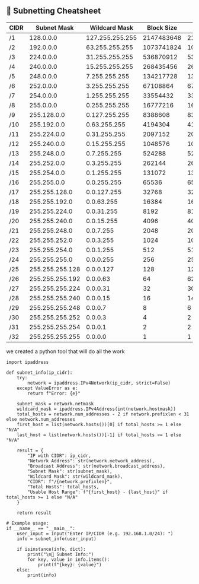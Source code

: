 ## 🧠 Subnetting Cheatsheet

| CIDR | Subnet Mask     | Wildcard Mask   | Block Size | Hosts      |
| ---- | --------------- | --------------- | ---------- | ---------- |
| /1   | 128.0.0.0       | 127.255.255.255 | 2147483648 | 2147483646 |
| /2   | 192.0.0.0       | 63.255.255.255  | 1073741824 | 1073741822 |
| /3   | 224.0.0.0       | 31.255.255.255  | 536870912  | 536870910  |
| /4   | 240.0.0.0       | 15.255.255.255  | 268435456  | 268435454  |
| /5   | 248.0.0.0       | 7.255.255.255   | 134217728  | 134217726  |
| /6   | 252.0.0.0       | 3.255.255.255   | 67108864   | 67108862   |
| /7   | 254.0.0.0       | 1.255.255.255   | 33554432   | 33554430   |
| /8   | 255.0.0.0       | 0.255.255.255   | 16777216   | 16777214   |
| /9   | 255.128.0.0     | 0.127.255.255   | 8388608    | 8388606    |
| /10  | 255.192.0.0     | 0.63.255.255    | 4194304    | 4194302    |
| /11  | 255.224.0.0     | 0.31.255.255    | 2097152    | 2097150    |
| /12  | 255.240.0.0     | 0.15.255.255    | 1048576    | 1048574    |
| /13  | 255.248.0.0     | 0.7.255.255     | 524288     | 524286     |
| /14  | 255.252.0.0     | 0.3.255.255     | 262144     | 262142     |
| /15  | 255.254.0.0     | 0.1.255.255     | 131072     | 131070     |
| /16  | 255.255.0.0     | 0.0.255.255     | 65536      | 65534      |
| /17  | 255.255.128.0   | 0.0.127.255     | 32768      | 32766      |
| /18  | 255.255.192.0   | 0.0.63.255      | 16384      | 16382      |
| /19  | 255.255.224.0   | 0.0.31.255      | 8192       | 8190       |
| /20  | 255.255.240.0   | 0.0.15.255      | 4096       | 4094       |
| /21  | 255.255.248.0   | 0.0.7.255       | 2048       | 2046       |
| /22  | 255.255.252.0   | 0.0.3.255       | 1024       | 1022       |
| /23  | 255.255.254.0   | 0.0.1.255       | 512        | 510        |
| /24  | 255.255.255.0   | 0.0.0.255       | 256        | 254        |
| /25  | 255.255.255.128 | 0.0.0.127       | 128        | 126        |
| /26  | 255.255.255.192 | 0.0.0.63        | 64         | 62         |
| /27  | 255.255.255.224 | 0.0.0.31        | 32         | 30         |
| /28  | 255.255.255.240 | 0.0.0.15        | 16         | 14         |
| /29  | 255.255.255.248 | 0.0.0.7         | 8          | 6          |
| /30  | 255.255.255.252 | 0.0.0.3         | 4          | 2          |
| /31  | 255.255.255.254 | 0.0.0.1         | 2          | 2          |
| /32  | 255.255.255.255 | 0.0.0.0         | 1          | 1          |

we created a python tool that will do all the work

```
import ipaddress

def subnet_info(ip_cidr):
    try:
        network = ipaddress.IPv4Network(ip_cidr, strict=False)
    except ValueError as e:
        return f"Error: {e}"

    subnet_mask = network.netmask
    wildcard_mask = ipaddress.IPv4Address(int(network.hostmask))
    total_hosts = network.num_addresses - 2 if network.prefixlen < 31 else network.num_addresses
    first_host = list(network.hosts())[0] if total_hosts >= 1 else "N/A"
    last_host = list(network.hosts())[-1] if total_hosts >= 1 else "N/A"

    result = {
        "IP with CIDR": ip_cidr,
        "Network Address": str(network.network_address),
        "Broadcast Address": str(network.broadcast_address),
        "Subnet Mask": str(subnet_mask),
        "Wildcard Mask": str(wildcard_mask),
        "CIDR": f"/{network.prefixlen}",
        "Total Hosts": total_hosts,
        "Usable Host Range": f"{first_host} - {last_host}" if total_hosts >= 1 else "N/A"
    }

    return result

# Example usage:
if __name__ == "__main__":
    user_input = input("Enter IP/CIDR (e.g. 192.168.1.0/24): ")
    info = subnet_info(user_input)
    
    if isinstance(info, dict):
        print("\n📡 Subnet Info:")
        for key, value in info.items():
            print(f"{key}: {value}")
    else:
        print(info)

```